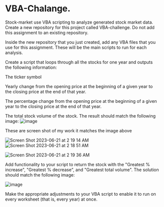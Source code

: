 # VBA-Chalange.
Stock-market
use VBA scripting to analyze generated stock market data.
Create a new repository for this project called VBA-challenge. Do not add this assignment to an existing repository.

Inside the new repository that you just created, add any VBA files that you use for this assignment. These will be the main scripts to run for each analysis.

Create a script that loops through all the stocks for one year and outputs the following information:

The ticker symbol

Yearly change from the opening price at the beginning of a given year to the closing price at the end of that year.

The percentage change from the opening price at the beginning of a given year to the closing price at the end of that year.

The total stock volume of the stock. The result should match the following image:
![image](https://github.com/leedthanh/VBA-Chalange./assets/135544908/bb488175-5cc9-45fb-b18d-52958d49b63a)


These are screen shot of my work it matches the image above

![Screen Shot 2023-06-21 at 2 19 14 AM](https://github.com/leedthanh/VBA-Chalange./assets/135544908/545a088d-0faa-48c4-8d21-806dce0e495e)
![Screen Shot 2023-06-21 at 2 18 51 AM](https://github.com/leedthanh/VBA-Chalange./assets/135544908/e8858250-9d24-468a-b27c-08a437eb7dde)

![Screen Shot 2023-06-21 at 2 19 36 AM](https://github.com/leedthanh/VBA-Chalange./assets/135544908/077d58c8-072b-4603-a724-779da11d731a)

Add functionality to your script to return the stock with the "Greatest % increase", "Greatest % decrease", and "Greatest total volume". The solution should match the following image:

![image](https://github.com/leedthanh/VBA-Chalange./assets/135544908/dcb22102-713b-4715-a46f-2c7ae1c3411a)

Make the appropriate adjustments to your VBA script to enable it to run on every worksheet (that is, every year) at once.

